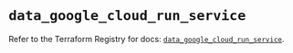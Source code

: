 # `data_google_cloud_run_service`

Refer to the Terraform Registry for docs: [`data_google_cloud_run_service`](https://registry.terraform.io/providers/drfaust92/google/4.16.4/docs/data-sources/cloud_run_service).
